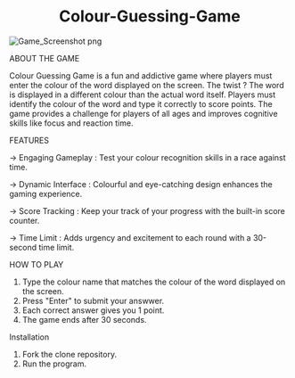 <h1 align = "center">Colour-Guessing-Game</h1>


![Game_Screenshot png](https://github.com/Abhirup-Raha/Colour-Guessing-Game/assets/141893158/88b010ca-b94c-48ee-9703-2ba326c63fd0)

ABOUT THE GAME


Colour Guessing Game is a fun and addictive game where players must enter the colour of the word displayed on the screen. The twist ? The word is displayed in a different colour than the actual word itself. Players must identify the colour of the word and type it correctly to score points. The game provides a challenge for players of all ages and improves cognitive skills like focus and reaction time.


FEATURES


-> Engaging Gameplay :  Test your colour recognition skills in a race against time.

-> Dynamic Interface :  Colourful and eye-catching design enhances the gaming experience.

-> Score Tracking : Keep your track of your progress with the built-in score counter.

-> Time Limit : Adds urgency and excitement to each round with a 30-second time limit.


HOW TO PLAY


1. Type the colour name that matches the colour of the word displayed on the screen.
2. Press "Enter" to submit your answwer.
3. Each correct answer gives you 1 point.
4. The game ends after 30 seconds.


Installation


1. Fork the clone repository.
2. Run the program.
